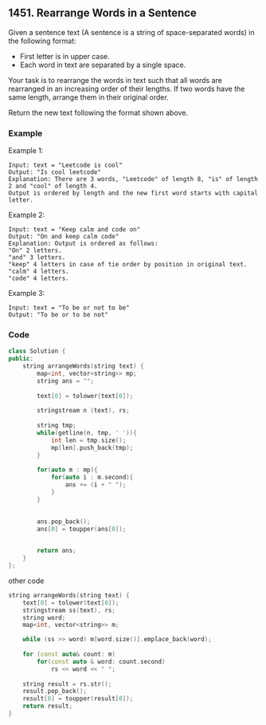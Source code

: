 ## 1451. Rearrange Words in a Sentence

Given a sentence text (A sentence is a string of space-separated words) in the following format:

* First letter is in upper case.
* Each word in text are separated by a single space.

Your task is to rearrange the words in text such that all words are rearranged in an increasing order of their lengths. If two words have the same length, arrange them in their original order.

Return the new text following the format shown above.


### Example
Example 1:
```
Input: text = "Leetcode is cool"
Output: "Is cool leetcode"
Explanation: There are 3 words, "Leetcode" of length 8, "is" of length 2 and "cool" of length 4.
Output is ordered by length and the new first word starts with capital letter.
```

Example 2:
```
Input: text = "Keep calm and code on"
Output: "On and keep calm code"
Explanation: Output is ordered as follows:
"On" 2 letters.
"and" 3 letters.
"keep" 4 letters in case of tie order by position in original text.
"calm" 4 letters.
"code" 4 letters.
```

Example 3:
```
Input: text = "To be or not to be"
Output: "To be or to be not"
```



### Code
```c++
class Solution {
public:
    string arrangeWords(string text) {
        map<int, vector<string>> mp;
        string ans = "";
        
        text[0] = tolower(text[0]);
        
        stringstream n (text), rs;
        
        string tmp;
        while(getline(n, tmp, ' ')){
            int len = tmp.size();
            mp[len].push_back(tmp);
        }
        
        for(auto m : mp){
            for(auto i : m.second){
                ans += (i + " ");
            }
        }

        
        ans.pop_back();
        ans[0] = toupper(ans[0]);

        
        return ans;
    }
};
```

other code
```c++
string arrangeWords(string text) {
    text[0] = tolower(text[0]);
    stringstream ss(text), rs;
    string word;
    map<int, vector<string>> m;

    while (ss >> word) m[word.size()].emplace_back(word);
    
    for (const auto& count: m)
        for(const auto & word: count.second)
            rs << word << " ";
        
    string result = rs.str();
    result.pop_back();
    result[0] = toupper(result[0]);
    return result;
}
```

